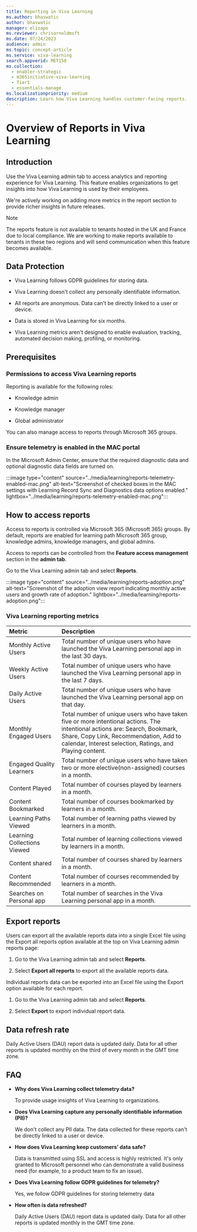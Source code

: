 ```yaml
---
title: Reporting in Viva Learning
ms.author: bhaswatic
author: bhaswatic
manager: elizapo
ms.reviewer: chrisarnoldmsft
ms.date: 07/24/2023
audience: admin
ms.topic: concept-article
ms.service: viva-learning
search.appverid: MET150
ms.collection:
  - enabler-strategic
  - m365initiative-viva-learning
  - Tier1
  - essentials-manage
ms.localizationpriority: medium
description: Learn how Viva Learning handles customer-facing reports.
---
```


# Overview of Reports in Viva Learning

## Introduction

Use the Viva Learning admin tab to access analytics and reporting experience for Viva Learning. 
This feature enables organizations to get insights into how Viva Learning is used by their employees.

 We're actively working on adding more metrics in the report section to provide richer insights in future releases.

> [!NOTE]
> The reports feature is not available to tenants hosted in the UK and France due to local compliance. We are working to make reports available to tenants in these two regions and will send communication when this feature becomes available. 

## Data Protection

- Viva Learning follows GDPR guidelines for storing data.

- Viva Learning doesn't collect any personally identifiable information. 

-  All reports are anonymous. Data can't be directly linked to a user or device.  

- Data is stored in Viva Learning for six months. 

- Viva Learning metrics aren't designed to enable evaluation, tracking, automated decision making, profiling, or monitoring.

## Prerequisites

### Permissions to access Viva Learning reports  

Reporting is available for the following roles:

- Knowledge admin

- Knowledge manager  

- Global administrator

You can also manage access to reports through Microsoft 365 groups.  

### Ensure telemetry is enabled in the MAC portal  

In the Microsoft Admin Center, ensure that the required diagnostic data and optional diagnostic data fields are turned on. 

:::image type="content" source="../media/learning/reports-telemetry-enabled-mac.png" alt-text="Screenshot of checked boxes in the MAC settings with Learning Record Sync and Diagnostics data options enabled." lightbox="../media/learning/reports-telemetry-enabled-mac.png":::

## How to access reports 


Access to reports is controlled via Microsoft 365 (Microsoft 365) groups. By default, reports are enabled for learning path Microsoft 365 group, knowledge admins, knowledge managers, and global admins.

Access to reports can be controlled from the **Feature access management** section in the **admin tab**.

Go to the Viva Learning admin tab and select **Reports**.  

:::image type="content" source="../media/learning/reports-adoption.png" alt-text="Screenshot of the adoption view report indicating monthly active users and growth rate of adoption." lightbox="../media/learning/reports-adoption.png":::

### Viva Learning reporting metrics 

| Metric | Description 
|:-----|:----- |
| Monthly Active Users | Total number of unique users who have launched the Viva Learning personal app in the last 30 days. |
|Weekly Active Users | Total number of unique users who have launched the Viva Learning personal app in the last 7 days. |
| Daily Active Users | Total number of unique users who have launched the Viva Learning personal app on that day. |
| Monthly Engaged Users | Total number of unique users who have taken five or more intentional actions. The intentional actions are: Search, Bookmark, Share, Copy Link, Recommendation, Add to calendar, Interest selection, Ratings, and Playing content. | 
|Engaged Quality Learners | Total number of unique users who have taken two or more elective(non-assigned) courses in a month. | 
| Content Played | Total number of courses played by learners in a month. | 
| Content Bookmarked | Total number of courses bookmarked by learners in a month. |
| Learning Paths Viewed | Total number of learning paths viewed by learners in a month. |
| Learning Collections Viewed | Total number of learning collections viewed by learners in a month. |
|Content shared | Total number of courses shared by learners in a month. |
| Content Recommended | Total number of courses recommended by learners in a month. |
|Searches on Personal app | Total number of searches in the Viva Learning personal app in a month. |

## Export reports 

Users can export all the available reports data into a single Excel file using the Export all reports option available at the top on Viva Learning admin reports page:

1. Go to the Viva Learning admin tab and select **Reports**. 

2. Select **Export all reports** to export all the available reports data.


Individual reports data can be exported into an Excel file using the Export option available for each report. 

1. Go to the Viva Learning admin tab and select **Reports**. 

2. Select **Export** to export individual report data.

    
## Data refresh rate 

Daily Active Users (DAU) report data is updated daily. 
Data for all other reports is updated monthly on the third of every month in the GMT time zone.



## FAQ 


- **Why does Viva Learning collect telemetry data?**

    To provide usage insights of Viva Learning to organizations. 

- **Does Viva Learning capture any personally identifiable information (PII)?** 

    We don't collect any PII data. The data collected for these reports can't be directly linked to a user or device.

- **How does Viva Learning keep customers’ data safe?**  

    Data is transmitted using SSL and access is highly restricted. It's only granted to Microsoft personnel who can demonstrate a valid business need (for example, to a product team to fix an issue).  

- **Does Viva Learning follow GDPR guidelines for telemetry?** 

    Yes, we follow GDPR guidelines for storing telemetry data   

- **How often is data refreshed?** 

    Daily Active Users (DAU) report data is updated daily. 
    Data for all other reports is updated monthly in the GMT time zone.

